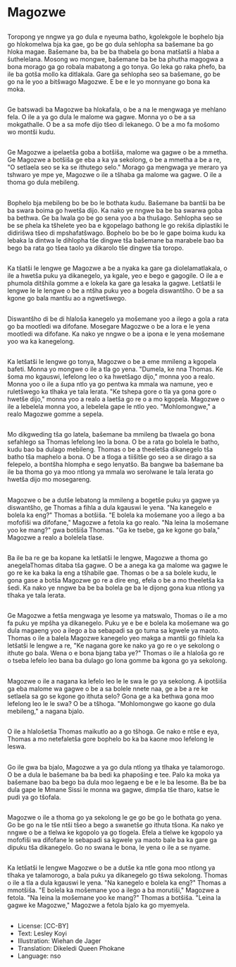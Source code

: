 # Magozwe

##
Toropong ye nngwe ya go dula e nyeuma batho, kgolekgole le bophelo bja go hlokomelwa bja ka gae, go be go dula sehlopha sa bašemane ba go hloka magae. Bašemane ba, ba be ba thabela go bona matšatši a hlaba a šuthelelana. Mosong wo mongwe, bašemane ba be ba phutha magogwa a bona morago ga go robala mabatong a go tonya. Go leka go raka phefo, ba ile ba gotša mollo ka ditlakala. Gare ga sehlopha seo sa bašemane, go be go na le yoo a bitšwago Magozwe. E be e le yo monnyane go bona ka moka.

##
Ge batswadi ba Magozwe ba hlokafala, o be a na le mengwaga ye mehlano fela. O ile a ya go dula le malome wa gagwe. Monna yo o be a sa mokgathalle. O be a sa mofe dijo tšeo di lekanego. O be a mo fa mošomo wo montši kudu.

##
Ge Magozwe a ipelaetša goba a botšiša, malome wa gagwe o be a mmetha. Ge Magozwe a botšiša ge eba a ka ya sekolong, o be a mmetha a be a re, "O setlaela seo se ka se ithutego selo." Morago ga mengwaga ye meraro ya tshwaro ye mpe ye, Magozwe o ile a tšhaba ga malome wa gagwe. O ile a thoma go dula mebileng.

##
Bophelo bja mebileng bo be bo le bothata kudu. Bašemane ba bantši ba be ba swara boima go hwetša dijo. Ka nako ye nngwe ba be ba swarwa goba ba bethwa. Ge ba lwala go be go sena yoo a ba thušago. Sehlopha seo se be se phela ka tšhelete yeo ba e kgopelago bathong le go rekiša diplastiki le didirišwa tšeo di mpshafatšwago. Bophelo bo be bo le gape boima kudu ka lebaka la dintwa le dihlopha tše dingwe tša bašemane ba marabele bao ba bego ba rata go tšea taolo ya dikarolo tše dingwe tša toropo.

##
Ka tšatši le lengwe ge Magozwe a be a nyaka ka gare ga diolelamatlakala, o ile a hwetša puku ya dikanegelo, ya kgale, yeo e bego e gagogile. O ile a e phumola ditšhila gomme a e lokela ka gare ga lesaka la gagwe. Letšatši le lengwe le le lengwe o be a ntšha puku yeo a bogela diswantšho. O be a sa kgone go bala mantšu ao a ngwetšwego.

##
Diswantšho di be di hlaloša kanegelo ya mošemane yoo a ilego a gola a rata go ba mootledi wa difofane. Mosegare Magozwe o be a lora e le yena mootledi wa difofane. Ka nako ye nngwe o be a ipona e le yena mošemane yoo wa ka kanegelong.

##
Ka letšatši le lengwe go tonya, Magozwe o be a eme mmileng a kgopela bafeti. Monna yo mongwe o ile a tla go yena. "Dumela, ke nna Thomas. Ke šoma mo kgauswi, lefelong leo o ka hwetšago dijo," monna yoo a realo. Monna yoo o ile a šupa ntlo ya go pentwa ka mmala wa namune, yeo e ruletšwego ka tlhaka ye tala lerata. "Ke tshepa gore o tla ya gona gore o hwetše dijo," monna yoo a realo a laetša go re o a mo kgopela. Magozwe o ile a lebelela monna yoo, a lebelela gape le ntlo yeo. "Mohlomongwe," a realo Magozwe gomme a sepela.

##
Mo dikgweding tša go latela, bašemane ba mmileng ba tlwaela go bona sefahlego sa Thomas lefelong leo la bona. O be a rata go bolela le batho, kudu bao ba dulago mebileng. Thomas o be a theeletša dikanegelo tša batho tša maphelo a bona. O be a tloga a tiišitše go seo a se dirago a sa felepelo, a bontšha hlompha e sego lenyatšo. Ba bangwe ba bašemane ba ile ba thoma go ya moo ntlong ya mmala wo serolwane le tala lerata go hwetša dijo mo mosegareng.

##
Magozwe o be a dutše lebatong la mmileng a bogetše puku ya gagwe ya diswantšho, ge Thomas a fihla a dula kgauswi le yena. "Na kanegelo e bolela ka eng?" Thomas a botšiša. "E bolela ka mošemane yoo a ilego a ba mofofiši wa difofane," Magozwe a fetola ka go realo. "Na leina la mošemane yoo ke mang?" gwa botšiša Thomas. "Ga ke tsebe, ga ke kgone go bala," Magozwe a realo a bolelela tlase.

##
Ba ile ba re ge ba kopane ka letšatši le lengwe, Magozwe a thoma go anegelaThomas ditaba tša gagwe. O be a anega ka ga malome wa gagwe le go re ke ka baka la eng a tšhabile gae. Thomas o be a sa bolele kudu, le gona gase a botša Magozwe go re a dire eng, efela o be a mo theeletša ka šedi. Ka nako ye nngwe ba be ba bolela ge ba le dijong gona kua ntlong ya tlhaka ye tala lerata.

##
Ge Magozwe a fetša mengwaga ye lesome ya matswalo, Thomas o ile a mo fa puku ye mpšha ya dikanegelo. Puku ye e be e bolela ka mošemane wa go dula magaeng yoo a ilego a ba sebapadi sa go tuma sa kgwele ya maoto. Thomas o ile a balela Magozwe kanegelo yeo makga a mantši go fihlela ka letšatši le lengwe a re, "Ke nagana gore ke nako ya go re o ye sekolong o ithute go bala. Wena o e bona bjang taba ye?" Thomas o ile a hlaloša go re o tseba lefelo leo bana ba dulago go lona gomme ba kgona go ya sekolong.

##
Magozwe o ile a nagana ka lefelo leo le le swa le go ya sekolong. A ipotšiša ga eba malome wa gagwe o be a sa bolele nnete naa, ge a be a re ke setlaela sa go se kgone go ithuta selo? Gona ge a ka bethwa gona moo lefelong leo le le swa? O be a tšhoga. "Mohlomongwe go kaone go dula mebileng," a nagana bjalo.

##
O ile a hlalošetša Thomas maikutlo ao a go tšhoga. Ge nako e ntše e eya, Thomas a mo netefaletša gore bophelo bo ka ba kaone moo lefelong le leswa.

##
Go ile gwa ba bjalo, Magozwe a ya go dula ntlong ya tlhaka ye talamorogo. O be a dula le bašemane ba ba bedi ka phapošing e tee. Palo ka moka ya bašemane bao ba bego ba dula moo legaeng e be e le ba lesome. Ba be ba dula gape le Mmane Sissi le monna wa gagwe, dimpša tše tharo, katse le pudi ya go tšofala.

##
Magozwe o ile a thoma go ya sekolong le ge go be go le bothata go yena. Go be go na le tše ntši tšeo a bego a swanetše go ithuta tšona. Ka nako ye nngwe o be a tlelwa ke kgopolo ya go tlogela. Efela a tlelwe ke kgopolo ya mofofiši wa difofane le sebapadi sa kgwele ya maoto bale ba ka gare ga dipuku tša dikanegelo. Go no swana le bona, le yena o ile a se nyame.

##
Ka letšatši le lengwe Magozwe o be a dutše ka ntle gona moo ntlong ya tlhaka ye talamorogo, a bala puku ya dikanegelo go tšwa sekolong. Thomas o ile a tla a dula kgauswi le yena. "Na kanegelo e bolela ka eng?" Thomas a mmotšiša. "E bolela ka mošemane yoo a ilego a ba morutiši," Magozwe a fetola. "Na leina la mošemane yoo ke mang?" Thomas a botšiša. "Leina la gagwe ke Magozwe," Magozwe a fetola bjalo ka go myemyela.

##
* License: [CC-BY]
* Text: Lesley Koyi
* Illustration: Wiehan de Jager
* Translation: Dikeledi Queen Phokane
* Language: nso
